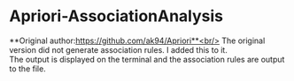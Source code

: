 # Apriori-AssociationAnalysis
**Original author:https://github.com/ak94/Apriori**<br/>
The original version did not generate association rules. I added this to it.<br/>
The output is displayed on the terminal and the association rules are output to the file.
